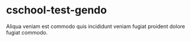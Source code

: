 # cschool-test-gendo

Aliqua veniam est commodo quis incididunt veniam fugiat proident dolore fugiat commodo.
